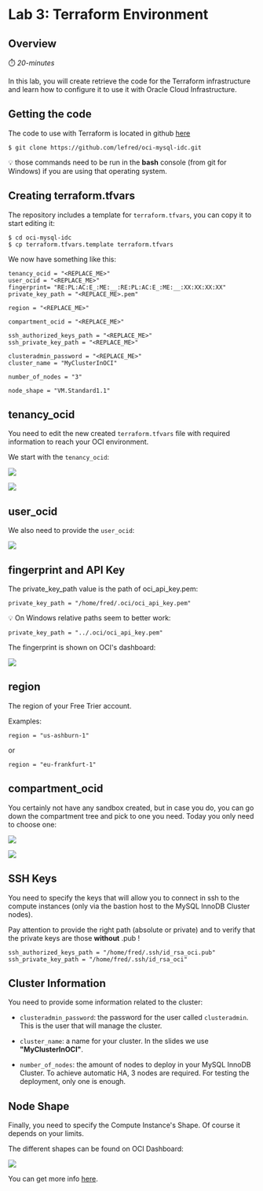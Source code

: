 # Lab 3: Terraform Environment

## Overview

⏱️ _20-minutes_

In this lab, you will create retrieve the code for the Terraform infrastructure and learn how to configure it to use it with Oracle Cloud Infrastructure.

 
## Getting the code

The code to use with Terraform is located in github [here](https://github.com/lefred/oci-mysql-idc.git)

```
$ git clone https://github.com/lefred/oci-mysql-idc.git
```

💡 those commands need to be run in the **bash** console (from git for Windows) if you are using that operating system.

## Creating terraform.tfvars

The repository includes a template for `terraform.tfvars`, you can copy it to start editing it:

```
$ cd oci-mysql-idc
$ cp terraform.tfvars.template terraform.tfvars
``` 

We now have something like this: 

```
tenancy_ocid = "<REPLACE_ME>"
user_ocid = "<REPLACE_ME>"
fingerprint= "RE:PL:AC:E_:ME:__:RE:PL:AC:E_:ME:__:XX:XX:XX:XX"
private_key_path = "<REPLACE_ME>.pem"

region = "<REPLACE_ME>"

compartment_ocid = "<REPLACE_ME>"

ssh_authorized_keys_path = "<REPLACE_ME>"
ssh_private_key_path = "<REPLACE_ME>"

clusteradmin_password = "<REPLACE_ME>"
cluster_name = "MyClusterInOCI"

number_of_nodes = "3"

node_shape = "VM.Standard1.1"
```

## tenancy_ocid

You need to edit the new created `terraform.tfvars` file with required information to reach your OCI environment.

We start with the `tenancy_ocid`:

![](images/gui/01.png)  

![](images/gui/02.png)

## user_ocid

We also need to provide the `user_ocid`:

![](images/gui/03.png)

## fingerprint and API Key

The private\_key\_path value is the path of oci\_api\_key.pem:

```
private_key_path = "/home/fred/.oci/oci_api_key.pem"
```

💡 On Windows relative paths seem to better work:

```
private_key_path = "../.oci/oci_api_key.pem"
```

The fingerprint is shown on OCI's dashboard:

![](images/gui/12.png)

## region

The region of your Free Trier account.

Examples:

```
region = "us-ashburn-1"
```

or 

```
region = "eu-frankfurt-1"
```

## compartment_ocid

You certainly not have any sandbox created, but in case you do, you can go down the compartment tree and pick to one you need. Today you only need to choose one:

![](images/gui/05.png)

![](images/gui/06.png)

## SSH Keys

You need to specify the keys that will allow you to connect in ssh to the compute instances (only via the bastion host to the MySQL InnoDB Cluster nodes).

Pay attention to provide the right path (absolute or private) and to verify that the private keys are those **without** .pub !

```
ssh_authorized_keys_path = "/home/fred/.ssh/id_rsa_oci.pub"
ssh_private_key_path = "/home/fred/.ssh/id_rsa_oci"
```

## Cluster Information

You need to provide some information related to the cluster:

* `clusteradmin_password`: the password for the user called `clusteradmin`. This is the user that will manage the cluster.

* `cluster_name`: a name for your cluster. In the slides we use **"MyClusterInOCI"**.

* `number_of_nodes`: the amount of nodes to deploy in your MySQL InnoDB Cluster. To achieve automatic HA, 3 nodes are required. For testing the deployment, only one is enough.


## Node Shape

Finally, you need to specify the Compute Instance's Shape. Of course it depends on your limits.

The different shapes can be found on OCI Dashboard:

![](images/gui/09.png)

You can get more info [here](https://docs.cloud.oracle.com/en-us/iaas/Content/Compute/References/computeshapes.htm).
